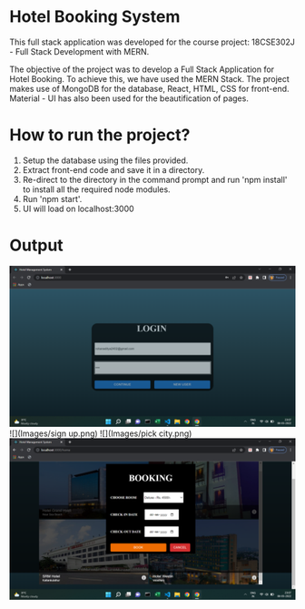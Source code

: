 # Hotel Booking System

This full stack application was developed for the course project: 18CSE302J - Full Stack Development with MERN. 

The objective of the project was to develop a Full Stack Application for Hotel Booking. To achieve this, we have used the MERN Stack. The project makes use of MongoDB for the database, React, HTML, CSS for front-end. Material - UI has also been used for the beautification of pages.

# How to run the project?
1. Setup the database using the files provided.
2. Extract front-end code and save it in a directory. 
3. Re-direct to the directory in the command prompt and run 'npm install' to install all the required node modules. 
4. Run 'npm start'.
5. UI will load on localhost:3000

# 

# Output

![](Images/login.png)
![](Images/sign up.png)
![](Images/pick city.png)
![](Images/booking.png)




